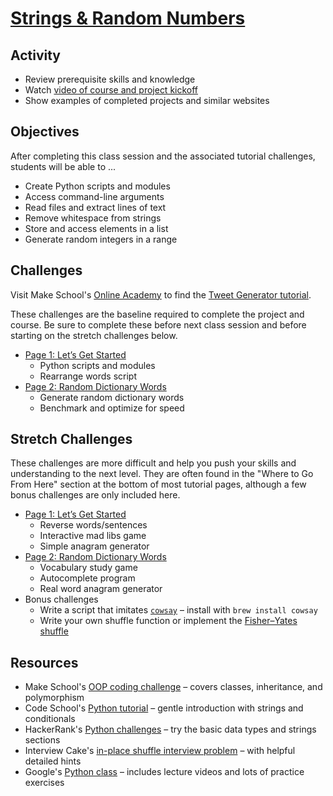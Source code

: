 # [Strings & Random Numbers](https://docs.google.com/presentation/d/137XVqxjeV0wYyxjPZwW3UKtaOR6R2uVYArw2-_5Qt7Q/edit#slide=id.p)

## Activity
- Review prerequisite skills and knowledge
- Watch [video of course and project kickoff]
- Show examples of completed projects and similar websites

## Objectives
After completing this class session and the associated tutorial challenges, students will be able to ...
- Create Python scripts and modules
- Access command-line arguments
- Read files and extract lines of text
- Remove whitespace from strings
- Store and access elements in a list
- Generate random integers in a range

## Challenges
Visit Make School's [Online Academy] to find the [Tweet Generator tutorial].

These challenges are the baseline required to complete the project and course.
Be sure to complete these before next class session and before starting on the stretch challenges below.
- [Page 1: Let’s Get Started]
    - Python scripts and modules
    - Rearrange words script
- [Page 2: Random Dictionary Words]
    - Generate random dictionary words
    - Benchmark and optimize for speed

## Stretch Challenges
These challenges are more difficult and help you push your skills and understanding to the next level. They are often found in the "Where to Go From Here" section at the bottom of most tutorial pages, although a few bonus challenges are only included here.
- [Page 1: Let’s Get Started]
    - Reverse words/sentences
    - Interactive mad libs game
    - Simple anagram generator
- [Page 2: Random Dictionary Words]
    - Vocabulary study game
    - Autocomplete program
    - Real word anagram generator
- Bonus challenges
    - Write a script that imitates [`cowsay`](https://en.wikipedia.org/wiki/Cowsay) – install with `brew install cowsay`
    - Write your own shuffle function or implement the [Fisher–Yates shuffle](https://bost.ocks.org/mike/shuffle/)

## Resources
- Make School's [OOP coding challenge](http://hr.gs/ooptest) – covers classes, inheritance, and polymorphism
- Code School's [Python tutorial](https://www.codeschool.com/courses/try-python) – gentle introduction with strings and conditionals
- HackerRank's [Python challenges](https://www.hackerrank.com/domains/python/py-introduction) – try the basic data types and strings sections
- Interview Cake's [in-place shuffle interview problem](https://www.interviewcake.com/question/python/shuffle) – with helpful detailed hints
- Google's [Python class](https://developers.google.com/edu/python/) – includes lecture videos and lots of practice exercises


[video of course and project kickoff]: https://www.youtube.com/watch?v=Ka4QT1OxzdI
[Tweet Generator intro slides]: https://github.com/Make-School-Courses/CS-1.2-Intro-Data-Structures/blob/master/Slides/TweetGenerator.pdf
[Online Academy]: https://www.makeschool.com/academy
[Tweet Generator tutorial]: http://make.sc/oa-tweet-generator

[Page 1: Let’s Get Started]: https://www.makeschool.com/academy/tutorial/tweet-generator-data-structures-probability-with-python/let-s-get-started
[Page 2: Random Dictionary Words]: https://www.makeschool.com/academy/tutorial/tweet-generator-data-structures-probability-with-python/random-dictionary-words-0f05439f-f238-4cb7-9be4-535aefaf0f2f
